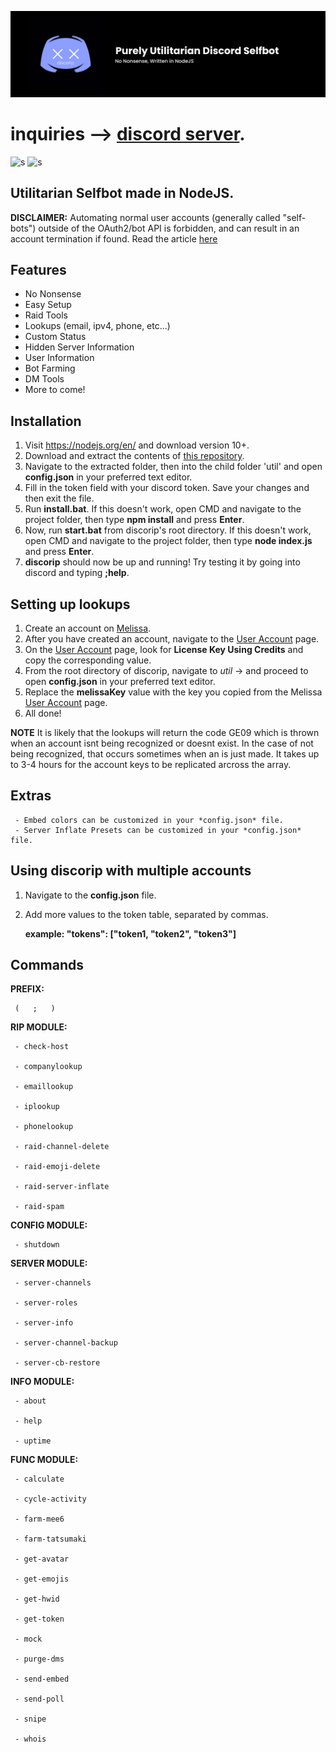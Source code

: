 ![discorip](./resources/banner.jpg)
# inquiries --> [discord server](https://discord.gg/jnENWWp). 
![s](https://img.shields.io/badge/release-v2.1-blue) ![s](https://img.shields.io/badge/last&nbsp;commit-october&nbsp;13,&nbsp;2020-blue)

## Utilitarian Selfbot made in NodeJS.

**DISCLAIMER:** Automating normal user accounts (generally called "self-bots") outside of the OAuth2/bot API is forbidden, and can result in an account termination if found. Read the article [here](https://support.discord.com/hc/en-us/articles/115002192352-Automated-user-accounts-self-bots-)

## Features
- No Nonsense
- Easy Setup
- Raid Tools
- Lookups (email, ipv4, phone, etc...)
- Custom Status
- Hidden Server Information
- User Information
- Bot Farming
- DM Tools
- More to come!

## Installation 

1. Visit https://nodejs.org/en/ and download version 10+.
2. Download and extract the contents of [this repository](https://github.com/audioo/discorip/).
3. Navigate to the extracted folder, then into the child folder 'util' and open **config.json** in your preferred text editor.
4. Fill in the token field with your discord token. Save your changes and then exit the file.
5. Run **install.bat**. If this doesn't work, open CMD and navigate to the project folder, then type **npm install** and press **Enter**.
6. Now, run **start.bat** from discorip's root directory. If this doesn't work, open CMD and navigate to the project folder, then type **node index.js** and press **Enter**.
7. **discorip** should now be up and running! Try testing it by going into discord and typing **;help**.

## Setting up lookups

1. Create an account on [Melissa](https://www.melissa.com/).
2. After you have created an account, navigate to the [User Account](https://www.melissa.com/user/user_account.aspx) page.
3. On the [User Account](https://www.melissa.com/user/user_account.aspx) page, look for **License Key Using Credits** and copy the corresponding value.
4. From the root directory of discorip, navigate to *util* -> and proceed to open **config.json** in your preferred text editor.
5. Replace the **melissaKey** value with the key you copied from the Melissa [User Account](https://www.melissa.com/user/user_account.aspx) page.
6. All done!

**NOTE**
It is likely that the lookups will return the code GE09 which is thrown when an account isnt being recognized or doesnt exist. In the case of not being recognized, that occurs sometimes when an is just made. It takes up to 3-4 hours for the account keys to be replicated arcross the array.

## Extras

     - Embed colors can be customized in your *config.json* file.
     - Server Inflate Presets can be customized in your *config.json* file.

## Using discorip with multiple accounts

1. Navigate to the **config.json** file.
2. Add more values to the token table, separated by commas.

      **example: "tokens": ‎‎["token1, "token2", "token3"]‎‎**

## Commands
**PREFIX:** 
     
     (   ;   )

**RIP MODULE:**
     
     - check-host
     
     - companylookup
     
     - emaillookup
     
     - iplookup
     
     - phonelookup
     
     - raid-channel-delete
     
     - raid-emoji-delete
     
     - raid-server-inflate
     
     - raid-spam

**CONFIG MODULE:**
     
     - shutdown

**SERVER MODULE:**
     
     - server-channels
     
     - server-roles
     
     - server-info
     
     - server-channel-backup
     
     - server-cb-restore

**INFO MODULE:**
     
     - about
     
     - help
     
     - uptime
     
**FUNC MODULE:**
     
     - calculate
     
     - cycle-activity
     
     - farm-mee6
     
     - farm-tatsumaki
     
     - get-avatar
     
     - get-emojis
     
     - get-hwid
     
     - get-token
     
     - mock
     
     - purge-dms
     
     - send-embed
     
     - send-poll
     
     - snipe
     
     - whois
     

